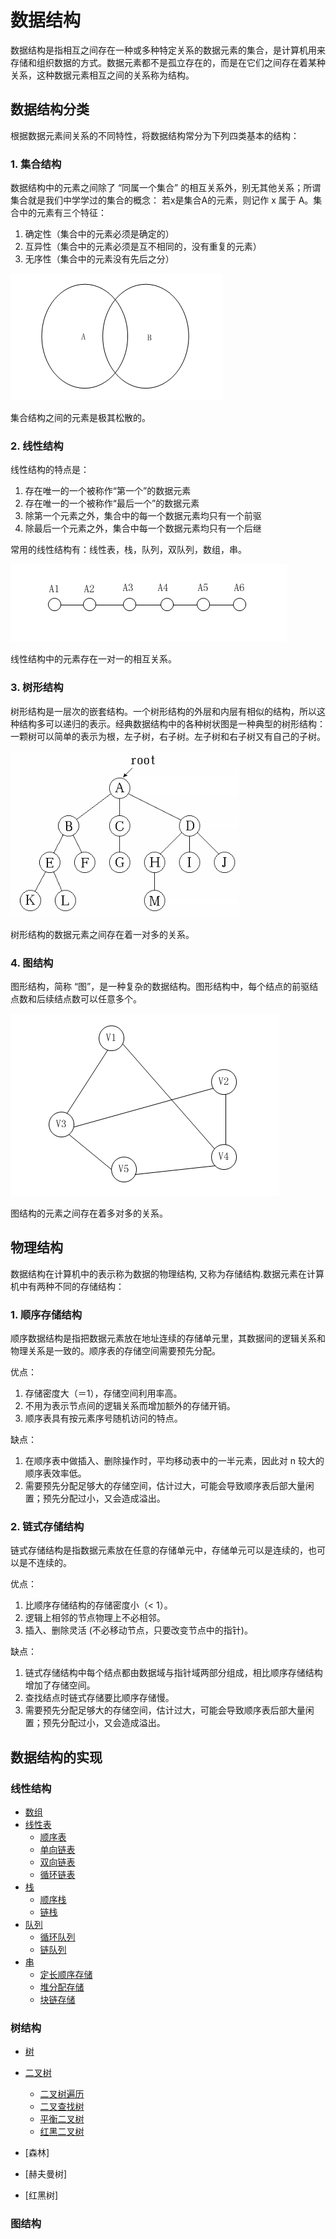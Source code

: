 # 数据结构
数据结构是指相互之间存在一种或多种特定关系的数据元素的集合，是计算机用来存储和组织数据的方式。数据元素都不是孤立存在的，而是在它们之间存在着某种关系，这种数据元素相互之间的关系称为结构。

## 数据结构分类
根据数据元素间关系的不同特性，将数据结构常分为下列四类基本的结构：

### 1. 集合结构
数据结构中的元素之间除了 “同属一个集合” 的相互关系外，别无其他关系；所谓集合就是我们中学学过的集合的概念：
若x是集合A的元素，则记作 x 属于 A。集合中的元素有三个特征：

1. 确定性（集合中的元素必须是确定的）
2. 互异性（集合中的元素必须是互不相同的，没有重复的元素）
3. 无序性（集合中的元素没有先后之分）

![set](./images/set.png)

集合结构之间的元素是极其松散的。

### 2. 线性结构
线性结构的特点是：

1. 存在唯一的一个被称作“第一个”的数据元素
2. 存在唯一的一个被称作“最后一个”的数据元素
3. 除第一个元素之外，集合中的每一个数据元素均只有一个前驱
4. 除最后一个元素之外，集合中每一个数据元素均只有一个后继

常用的线性结构有：线性表，栈，队列，双队列，数组，串。

![link](./images/link.png)

线性结构中的元素存在一对一的相互关系。

### 3. 树形结构
树形结构是一层次的嵌套结构。一个树形结构的外层和内层有相似的结构，所以这种结构多可以递归的表示。经典数据结构中的各种树状图是一种典型的树形结构：一颗树可以简单的表示为根，左子树，右子树。左子树和右子树又有自己的子树。

![tree](./images/tree.png)

树形结构的数据元素之间存在着一对多的关系。

### 4. 图结构
图形结构，简称 “图”，是一种复杂的数据结构。图形结构中，每个结点的前驱结点数和后续结点数可以任意多个。

![tu](./images/tu.png)

图结构的元素之间存在着多对多的关系。

## 物理结构
数据结构在计算机中的表示称为数据的物理结构, 又称为存储结构.数据元素在计算机中有两种不同的存储结构：

### 1. 顺序存储结构
顺序数据结构是指把数据元素放在地址连续的存储单元里，其数据间的逻辑关系和物理关系是一致的。顺序表的存储空间需要预先分配。  

优点：  
1. 存储密度大（＝1），存储空间利用率高。
2. 不用为表示节点间的逻辑关系而增加额外的存储开销。
3. 顺序表具有按元素序号随机访问的特点。

缺点：  
1. 在顺序表中做插入、删除操作时，平均移动表中的一半元素，因此对 n 较大的顺序表效率低。
2. 需要预先分配足够大的存储空间，估计过大，可能会导致顺序表后部大量闲置；预先分配过小，又会造成溢出。

### 2. 链式存储结构
链式存储结构是指数据元素放在任意的存储单元中，存储单元可以是连续的，也可以是不连续的。  

优点：  
1. 比顺序存储结构的存储密度小（< 1）。
2. 逻辑上相邻的节点物理上不必相邻。
3. 插入、删除灵活 (不必移动节点，只要改变节点中的指针)。

缺点：  
1. 链式存储结构中每个结点都由数据域与指针域两部分组成，相比顺序存储结构增加了存储空间。
2. 查找结点时链式存储要比顺序存储慢。
2. 需要预先分配足够大的存储空间，估计过大，可能会导致顺序表后部大量闲置；预先分配过小，又会造成溢出。

## 数据结构的实现

### 线性结构

- [数组](./Array/README.md)
- [线性表](./LinearList/README.md)
    - [顺序表](./LinearList/SequenceList.md)
    - [单向链表](./LinearList/SinglyLinkedList.md)
    - [双向链表](./LinearList/DoublyLinkedList.md)
    - [循环链表](./LinearList/LoopLinkedList.md)
- [栈](./Stack/README.md)
    - [顺序栈](./Stack/SequenceStack.md)
    - [链栈](./Stack/LinkedStack.md)
- [队列](./Queue/README.md)
    - [循环队列](./Queue/LoopQueue.md)
    - [链队列](./Queue/LinkedQueue.md)
- [串](./String/README.md)
    - [定长顺序存储](./String/SequenceString.md)
    - [堆分配存储](./String/HeapString.md)
    - [块链存储](./LinkedString.md)

### 树结构

- [树](./tree/README.md)
- [二叉树](./tree/BinaryTree.md)
    - [二叉树遍历](./tree/TraverBinaryTree.md)
    - [二叉查找树](./tree/BinarySearchTree.md)
    - [平衡二叉树](./tree/AVLBinaryTree.md)
    - [红黑二叉树](./tree/RedBlackBinaryTree.md)
- [森林]
- [赫夫曼树]
    
- [红黑树]

### 图结构